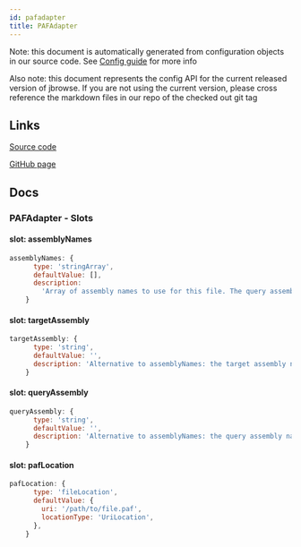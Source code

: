 ```yaml
---
id: pafadapter
title: PAFAdapter
---
```


Note: this document is automatically generated from configuration objects in our
source code. See [Config guide](/docs/config_guide) for more info

Also note: this document represents the config API for the current released
version of jbrowse. If you are not using the current version, please cross
reference the markdown files in our repo of the checked out git tag

## Links

[Source code](https://github.com/GMOD/jbrowse-components/blob/main/plugins/comparative-adapters/src/PAFAdapter/configSchema.ts)

[GitHub page](https://github.com/GMOD/jbrowse-components/tree/main/website/docs/config/PAFAdapter.md)

## Docs

### PAFAdapter - Slots

#### slot: assemblyNames

```js
assemblyNames: {
      type: 'stringArray',
      defaultValue: [],
      description:
        'Array of assembly names to use for this file. The query assembly name is the first value in the array, target assembly name is the second',
    }
```

#### slot: targetAssembly

```js
targetAssembly: {
      type: 'string',
      defaultValue: '',
      description: 'Alternative to assemblyNames: the target assembly name',
    }
```

#### slot: queryAssembly

```js
queryAssembly: {
      type: 'string',
      defaultValue: '',
      description: 'Alternative to assemblyNames: the query assembly name',
    }
```

#### slot: pafLocation

```js
pafLocation: {
      type: 'fileLocation',
      defaultValue: {
        uri: '/path/to/file.paf',
        locationType: 'UriLocation',
      },
    }
```
